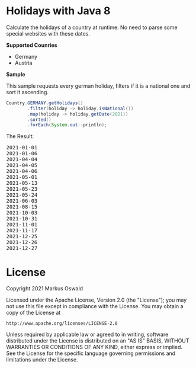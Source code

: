 Holidays with Java 8
========

Calculate the holidays of a country at runtime. No need to parse some special websites with these dates.


**Supported Counries**
 - Germany
 - Austria

**Sample**

This sample requests every german holiday, filters if it is a national one and sort it ascending.

```java
Country.GERMANY.getHolidays()
        .filter(holiday -> holiday.isNational())
        .map(holiday -> holiday.getDate(2021))
        .sorted()
        .forEach(System.out::println);
```

The Result:
<pre>
2021-01-01
2021-01-06
2021-04-04
2021-04-05
2021-04-06
2021-05-01
2021-05-13
2021-05-23
2021-05-24
2021-06-03
2021-08-15
2021-10-03
2021-10-31
2021-11-01
2021-11-17
2021-12-25
2021-12-26
2021-12-27
</pre>

License
=======
Copyright 2021 Markus Oswald

Licensed under the Apache License, Version 2.0 (the "License");
you may not use this file except in compliance with the License.
You may obtain a copy of the License at

    http://www.apache.org/licenses/LICENSE-2.0

Unless required by applicable law or agreed to in writing, software
distributed under the License is distributed on an "AS IS" BASIS,
WITHOUT WARRANTIES OR CONDITIONS OF ANY KIND, either express or implied.
See the License for the specific language governing permissions and
limitations under the License.
